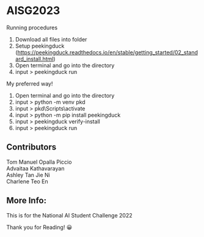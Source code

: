 # AISG2023

Running procedures
1. Download all files into folder
2. Setup peekingduck (https://peekingduck.readthedocs.io/en/stable/getting_started/02_standard_install.html)
3. Open terminal and go into the directory
4. input \> peekingduck run

My preferred way!
1. Open terminal and go into the directory
2. input \> python -m venv pkd
3. input \> pkd\Scripts\activate
4. input \> python -m pip install peekingduck
4. input \> peekingduck verify-install
5. input \> peekingduck run

## Contributors
Tom Manuel Opalla Piccio <br />
Advaitaa Kathavarayan <br />
Ashley Tan Jie Ni<br />
Charlene Teo En<br />


## More Info:
This is for the National AI Student Challenge 2022

Thank you for Reading! :grinning:
